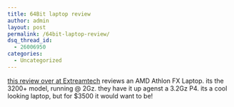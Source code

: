 ```yaml
---
title: 64Bit laptop review
author: admin
layout: post
permalink: /64bit-laptop-review/
dsq_thread_id:
  - 26006950
categories:
  - Uncategorized
---
```

[this review over at Extreamtech][1] reviews an AMD Athlon FX Laptop. its the 3200+ model, running @ 2Gz. they have it up agenst a 3.2Gz P4. its a cool looking laptop, but for $3500 it would want to be!

 [1]: http://www.extremetech.com/print_article/0,3998,a=113016,00.asp
